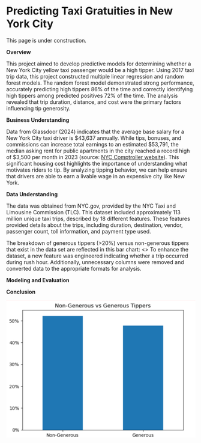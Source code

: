 # Predicting Taxi Gratuities in New York City
This page is under construction.

**Overview**

This project aimed to develop predictive models for determining whether a New York City yellow taxi passenger would be a high tipper. Using 2017 taxi trip data, this project constructed multiple linear regression and random forest models. The random forest model demonstrated strong performance, accurately predicting high tippers 86% of the time and correctly identifying high tippers among predicted positives 72% of the time. The analysis revealed that trip duration, distance, and cost were the primary factors influencing tip generosity.

**Business Understanding**

Data from Glassdoor (2024) indicates that the average base salary for a New York City taxi driver is $43,637 annually. While tips, bonuses, and commissions can increase total earnings to an estimated $53,791, the median asking rent for public apartments in the city reached a record high of $3,500 per month in 2023 (source: [NYC Comptroller website](https://comptroller.nyc.gov/reports/spotlight-new-york-citys-rental-housing-market/#:~:text=As%20has%20been%20noted%20in,household%20income%20level%20in%202022.)). This significant housing cost highlights the importance of understanding what motivates riders to tip. By analyzing tipping behavior, we can help ensure that drivers are able to earn a livable wage in an expensive city like New York.

**Data Understanding**

The data was obtained from NYC.gov, provided by the NYC Taxi and Limousine Commission (TLC). This dataset included approximately 113 million unique taxi trips, described by 18 different features. These features provided details about the trips, including duration, destination, vendor, passenger count, toll information, and payment type used.

The breakdown of generous tippers (>20%) versus non-generous tippers that exist in the data set are reflected in this bar chart:
<<enter bar chart here>>
To enhance the dataset, a new feature was engineered indicating whether a trip occurred during rush hour. Additionally, unnecessary columns were removed and converted data to the appropriate formats for analysis.

**Modeling and Evaluation**

**Conclusion**
<p align="center">
  <img src="images/bar_chart_generoustippers.png" width="600">
</p>
